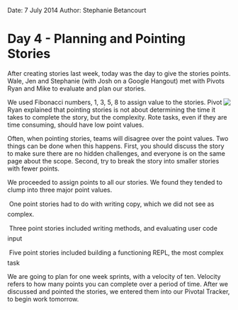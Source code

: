 Date: 7 July 2014
Author: Stephanie Betancourt

# Day 4 - Planning and Pointing Stories

After creating stories last week, today was the day to give the stories points. Wale, Jen and Stephanie (with Josh on a Google Hangout) met with Pivots Ryan and Mike to evaluate and plan our stories.

<img style="float: right" src="/attachments/070714_fibonacci.jpg" />

We used Fibonacci numbers, 1, 3, 5, 8 to assign value to the stories. Pivot Ryan explained that pointing stories is not about determining the time it takes to complete the story, but the complexity. Rote tasks, even if they are time consuming, should have low point values.

Often, when pointing stories, teams will disagree over the point values. Two things can be done when this happens. First, you should discuss the story to make sure there are no hidden challenges, and everyone is on the same page about the scope. Second, try to break the story into smaller stories with fewer points.

We proceeded to assign points to all our stories. We found they tended to clump into three major point values. 

&#149; One point stories had to do with writing copy, which we did not see as complex.

&#149; Three point stories included writing methods, and evaluating user code input

&#149; Five point stories included building a functioning REPL, the most complex task

We are going to plan for one week sprints, with a velocity of ten. Velocity refers to how many points you can complete over a period of time. After we discussed and pointed the stories, we entered them into our Pivotal Tracker, to begin work tomorrow.
